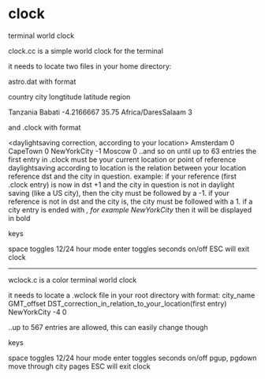 # clock
terminal world clock

clock.cc is a simple world clock for the terminal

it needs to locate two files in your home directory:

astro.dat with format

country  city   longtitude latitude        region

Tanzania Babati -4.2166667   35.75   Africa/DaresSalaam 3

and .clock with format

<city> <daylightsaving correction, according to your location>
Amsterdam 0
CapeTown 0 
NewYorkCity -1
Moscow 0
..and so on until up to 63 entries
the first entry in .clock must be your current location or point of reference
daylightsaving according to location is the relation between your location reference dst and the city in question. example: if your reference (first .clock entry) is now in dst +1 and the city in question is not in daylight saving (like a US city), then the city must be followed by a -1. if your reference is not in dst and the city is, the city must be followed with a 1.
if a city entry is ended with *, for example NewYorkCity* then it will be displayed in bold

keys 
 
space toggles 12/24 hour mode 
enter toggles seconds on/off
ESC will exit clock
 
 
------------------------------------------------------------------------------------------------------------------------------------------------------------------
wclock.c is a color terminal world clock

it needs to locate a .wclock file in your root directory with format:
 city_name GMT_offset DST_correction_in_relation_to_your_location(first entry)
 NewYorkCity -4 0
  
..up to 567 entries are allowed, this can easily change though
  
keys 
 
space toggles 12/24 hour mode 
enter toggles seconds on/off
pgup, pgdown move through city pages
ESC will exit clock
